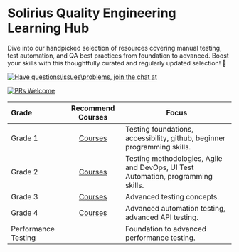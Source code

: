 # Solirius Quality Engineering Learning Hub

Dive into our handpicked selection of resources covering manual testing, test automation, and QA best practices from foundation to advanced. Boost your skills with this thoughtfully curated and regularly updated selection! 🚀

[![Have questions\issues\problems, join the chat at](https://img.shields.io/badge/Slack-4A154B?style=for-the-badge&logo=slack&logoColor=white)](https://solirius.slack.com/archives/C0194RHLTCL)

[![PRs Welcome](https://img.shields.io/badge/PRs-welcome-brightgreen.svg?style=flat-square)](http://makeapullrequest.com)

| Grade | Recommend Courses | Focus |
|:----------|:-------------:|------|
| Grade 1| [Courses](./grade-1.md) | Testing foundations, accessibility, github, beginner programming skills. |
| Grade 2| [Courses](./grade-2.md) | Testing methodologies, Agile and DevOps, UI Test Automation, programming skills.|
| Grade 3| [Courses](./grade-3.md) | Advanced testing concepts. |
| Grade 4| [Courses](./grade-4.md) | Advanced automation testing, advanced API testing. |
| Performance Testing |  | Foundation to advanced performance testing. |
